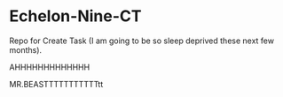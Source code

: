 # Echelon-Nine-CT
Repo for Create Task (I am going to be so sleep deprived these next few months).

AHHHHHHHHHHHHH

MR.BEASTTTTTTTTTTTtt
